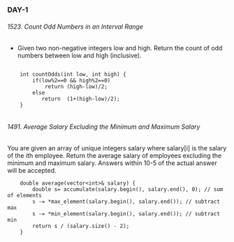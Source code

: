 ### DAY-1

###### 1523. Count Odd Numbers in an Interval Range
* Given two non-negative integers low and high. Return the count of odd numbers between low and high (inclusive).
    
```
    
    int countOdds(int low, int high) {
        if(low%2==0 && high%2==0)
            return (high-low)/2;
        else
           return  (1+(high-low)/2);
    }
    
```

###### 1491. Average Salary Excluding the Minimum and Maximum Salary
You are given an array of unique integers salary where salary[i] is the salary of the ith employee.
Return the average salary of employees excluding the minimum and maximum salary. Answers within 10-5 of the actual answer will be accepted.

```
    double average(vector<int>& salary) {
        double s= accumulate(salary.begin(), salary.end(), 0); // sum of elements 
        s -= *max_element(salary.begin(), salary.end()); // subtract max
        s -= *min_element(salary.begin(), salary.end()); // subtract min
        return s / (salary.size() - 2);
    }
```

 
